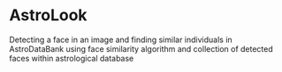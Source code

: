 # AstroLook
Detecting a face in an image and finding similar individuals in AstroDataBank using face similarity algorithm and collection of detected faces within astrological database 
